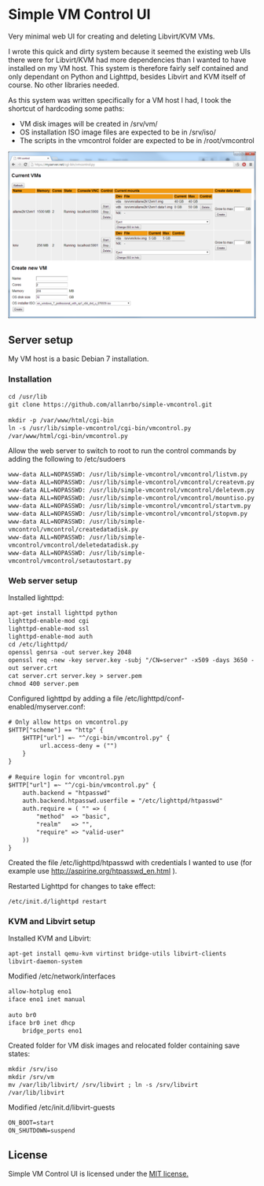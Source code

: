 Simple VM Control UI
====================

Very minimal web UI for creating and deleting Libvirt/KVM VMs.

I wrote this quick and dirty system because it seemed the existing web UIs there were for Libvirt/KVM had more dependencies than I wanted to have installed on my VM host. This system is therefore fairly self contained and only dependant on Python and Lighttpd, besides Libvirt and KVM itself of course. No other libraries needed.

As this system was written specifically for a VM host I had, I took the shortcut of hardcoding some paths:
 * VM disk images will be created in /srv/vm/
 * OS installation ISO image files are expected to be in /srv/iso/
 * The scripts in the vmcontrol folder are expected to be in /root/vmcontrol

![Screenshot](https://github.com/allanrbo/simple-vmcontrol/blob/master/docs/screenshot1.png?raw=true)

Server setup
------------
My VM host is a basic Debian 7 installation.

### Installation
    cd /usr/lib
    git clone https://github.com/allanrbo/simple-vmcontrol.git

    mkdir -p /var/www/html/cgi-bin
    ln -s /usr/lib/simple-vmcontrol/cgi-bin/vmcontrol.py /var/www/html/cgi-bin/vmcontrol.py

Allow the web server to switch to root to run the control commands by adding the following to /etc/sudoers

    www-data ALL=NOPASSWD: /usr/lib/simple-vmcontrol/vmcontrol/listvm.py
    www-data ALL=NOPASSWD: /usr/lib/simple-vmcontrol/vmcontrol/createvm.py
    www-data ALL=NOPASSWD: /usr/lib/simple-vmcontrol/vmcontrol/deletevm.py
    www-data ALL=NOPASSWD: /usr/lib/simple-vmcontrol/vmcontrol/mountiso.py
    www-data ALL=NOPASSWD: /usr/lib/simple-vmcontrol/vmcontrol/startvm.py
    www-data ALL=NOPASSWD: /usr/lib/simple-vmcontrol/vmcontrol/stopvm.py
    www-data ALL=NOPASSWD: /usr/lib/simple-vmcontrol/vmcontrol/createdatadisk.py
    www-data ALL=NOPASSWD: /usr/lib/simple-vmcontrol/vmcontrol/deletedatadisk.py
    www-data ALL=NOPASSWD: /usr/lib/simple-vmcontrol/vmcontrol/setautostart.py

### Web server setup

Installed lighttpd:

    apt-get install lighttpd python
    lighttpd-enable-mod cgi
    lighttpd-enable-mod ssl
    lighttpd-enable-mod auth
    cd /etc/lighttpd/
    openssl genrsa -out server.key 2048
    openssl req -new -key server.key -subj "/CN=server" -x509 -days 3650 -out server.crt
    cat server.crt server.key > server.pem
    chmod 400 server.pem

Configured lighttpd by adding a file /etc/lighttpd/conf-enabled/myserver.conf:

    # Only allow https on vmcontrol.py
    $HTTP["scheme"] == "http" {
        $HTTP["url"] =~ "^/cgi-bin/vmcontrol.py" {
             url.access-deny = ("")
        }
    }

    # Require login for vmcontrol.pyn
    $HTTP["url"] =~ "^/cgi-bin/vmcontrol.py" {
        auth.backend = "htpasswd"
        auth.backend.htpasswd.userfile = "/etc/lighttpd/htpasswd"
        auth.require = ( "" => (
            "method"  => "basic",
            "realm"   => "",
            "require" => "valid-user"
        ))
    }

Created the file /etc/lighttpd/htpasswd with credentials I wanted to use (for example use http://aspirine.org/htpasswd_en.html ).

Restarted Lighttpd for changes to take effect:

    /etc/init.d/lighttpd restart

### KVM and Libvirt setup

Installed KVM and Libvirt:

    apt-get install qemu-kvm virtinst bridge-utils libvirt-clients libvirt-daemon-system

Modified /etc/network/interfaces

    allow-hotplug eno1
    iface eno1 inet manual

    auto br0
    iface br0 inet dhcp
        bridge_ports eno1

Created folder for VM disk images and relocated folder containing save states:

    mkdir /srv/iso
    mkdir /srv/vm
    mv /var/lib/libvirt/ /srv/libvirt ; ln -s /srv/libvirt /var/lib/libvirt

Modified /etc/init.d/libvirt-guests

    ON_BOOT=start
    ON_SHUTDOWN=suspend


License
-------

Simple VM Control UI is licensed under the [MIT license.](https://github.com/allanrbo/simple-vmcontrol/blob/master/LICENSE.txt)
